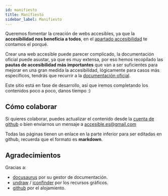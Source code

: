 ```yaml
---
id: manifiesto
title: Manifiesto
sidebar_label: Manifiesto
---
```


Queremos fomentar la creación de webs accesibles, ya que la **accesibilidad nos beneficia a todos**, en el [apartado accesibilidad](https://accesible.es/docs/accesibilidad) te contamos el porqué.

Crear una web accesible puede parecer complicado, la documentación oficial puede asustar, ya que es muy extensa, por eso hemos recopilado las **pautas de accesibilidad más importantes** que van a ser suficientes para mejorar en una gran medida la accesibilidad, lógicamente para casos más específicos, tendrás que recurrir a la [documentación oficial](https://www.w3.org/WAI/WCAG21/quickref/).

Este sitio está en fase de desarrollo, así que iremos completando los contenidos poco a poco, danos tiempo :)

## Cómo colaborar

Si quieres colaborar, puedes actualizar el contenido desde la [cuenta de github](https://github.com/accesible/accesible_es) o bien enviarnos un mensaje a accesible.es@gmail.com

Todas las páginas tienen un enlace en la parte inferior para ser editadas en github, recuerda que el formato es **markdown**.

## Agradecimientos

Gracias a: 

- [docusaurus](https://docusaurus.io/) por su gestor de documentación.
- [undraw](https://undraw.co/) / [iconfinder](https://iconfinder.com) por los recursos gráficos.
- [github](https://github.com) por el alojamiento.
